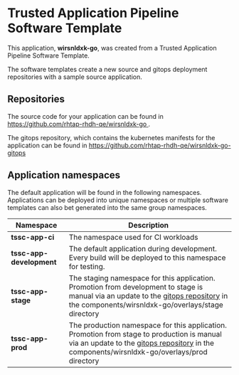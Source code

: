 # Trusted Application Pipeline Software Template

This application, **wirsnldxk-go**, was created from a Trusted Application Pipeline Software Template.

The software templates create a new source and gitops deployment repositories with a sample source application. 

## Repositories

The source code for your application can be found in [https://github.com/rhtap-rhdh-qe/wirsnldxk-go ](https://github.com/rhtap-rhdh-qe/wirsnldxk-go ).
 
The gitops repository, which contains the kubernetes manifests for the application can be found in 
[https://github.com/rhtap-rhdh-qe/wirsnldxk-go-gitops ](https://github.com/rhtap-rhdh-qe/wirsnldxk-go-gitops ) 

## Application namespaces 

The default application will be found in the following namespaces. Applications can be deployed into unique namespaces or multiple software templates can also bet generated into the same group namespaces.  

|  Namespace   |  Description   |  
| -------- | -------- |
| **tssc-app-ci** | The namespace used for CI workloads |
| **tssc-app-development** | The default application during development. Every build will be deployed to this namespace for testing. |
| **tssc-app-stage** | The staging namespace for this application. Promotion from development to stage is manual via an update to the [gitops repository](https://github.com/rhtap-rhdh-qe/wirsnldxk-go-gitops ) in the components/wirsnldxk-go/overlays/stage directory |
| **tssc-app-prod** | The production namespace for this application. Promotion from stage to production is manual via an update to the [gitops repository](https://github.com/rhtap-rhdh-qe/wirsnldxk-go-gitops ) in the components/wirsnldxk-go/overlays/prod directory |